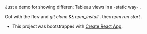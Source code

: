 Just a demo for showing different Tableau views in a -static way- .

Got with the flow and _git clone_ && _npm_install_ . then _npm run start_ .  

* This project was bootstrapped with [Create React App](https://github.com/facebookincubator/create-react-app).
